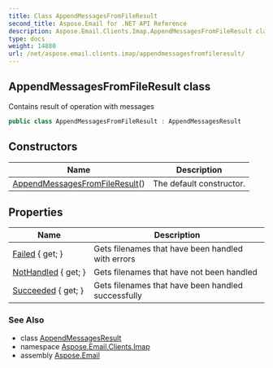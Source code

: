 ```yaml
---
title: Class AppendMessagesFromFileResult
second_title: Aspose.Email for .NET API Reference
description: Aspose.Email.Clients.Imap.AppendMessagesFromFileResult class. Contains result of operation with messages
type: docs
weight: 14880
url: /net/aspose.email.clients.imap/appendmessagesfromfileresult/
---
```

## AppendMessagesFromFileResult class

Contains result of operation with messages

```csharp
public class AppendMessagesFromFileResult : AppendMessagesResult
```

## Constructors

| Name | Description |
| --- | --- |
| [AppendMessagesFromFileResult](appendmessagesfromfileresult/)() | The default constructor. |

## Properties

| Name | Description |
| --- | --- |
| [Failed](../../aspose.email.clients.imap/appendmessagesfromfileresult/failed/) { get; } | Gets filenames that have been handled with errors |
| [NotHandled](../../aspose.email.clients.imap/appendmessagesfromfileresult/nothandled/) { get; } | Gets filenames that have not been handled |
| [Succeeded](../../aspose.email.clients.imap/appendmessagesfromfileresult/succeeded/) { get; } | Gets filenames that have been handled successfully |

### See Also

* class [AppendMessagesResult](../appendmessagesresult/)
* namespace [Aspose.Email.Clients.Imap](../../aspose.email.clients.imap/)
* assembly [Aspose.Email](../../)



